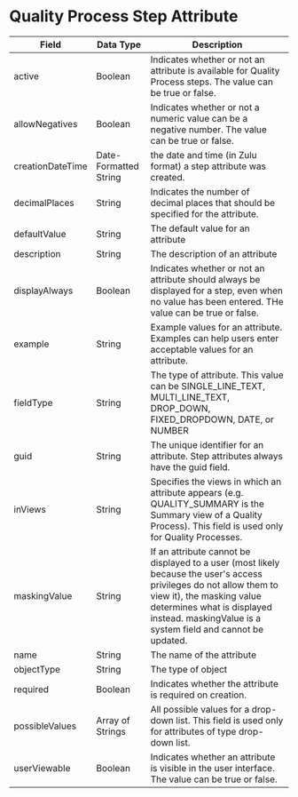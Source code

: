 # Quality Process Step Attribute

| Field  | Data Type  | Description  |
|  --- |  --- |  --- | 
| active  | Boolean  | Indicates whether or not an attribute is available for Quality Process steps. The value can be true or false.  |
| allowNegatives  | Boolean  | Indicates whether or not a numeric value can be a negative number. The value can be true or false.  |
| creationDateTime  | Date-Formatted String  | the date and time \(in Zulu format\) a step attribute was created.  |
| decimalPlaces  | String  | Indicates the number of decimal places that should be specified for the attribute.   |
| defaultValue  | String  | The default value for an attribute  |
| description  | String  | The description of an attribute  |
| displayAlways  | Boolean  | Indicates whether or not an attribute should always be displayed for a step, even when no value has been entered. THe value can be true or false.  |
| example  | String  | Example values for an attribute. Examples can help users enter acceptable values for an attribute.  |
| fieldType  | String  | The type of attribute. This value can be SINGLE_LINE_TEXT, MULTI_LINE_TEXT, DROP_DOWN, FIXED_DROPDOWN, DATE, or NUMBER  |
| guid  | String  | The unique identifier for an attribute. Step attributes always have the guid field.  |
| inViews  | String  | Specifies the views in which an attribute appears \(e.g. QUALITY_SUMMARY is the Summary view of a Quality Process\). This field is used only for Quality Processes.  |
| maskingValue  | String  | If an attribute cannot be displayed to a user \(most likely because the user's access privileges do not allow them to view it\), the masking value determines what is displayed instead. maskingValue is a system field and cannot be updated.  |
| name  | String  | The name of the attribute  |
| objectType  | String  | The type of object  |
| required  | Boolean  | Indicates whether the attribute is required on creation.   |
| possibleValues  | Array of Strings  | All possible values for a drop-down list. This field is used only for attributes of type drop-down list.  |
| userViewable  | Boolean  | Indicates whether an attribute is visible in the user interface. The value can be true or false.  |

